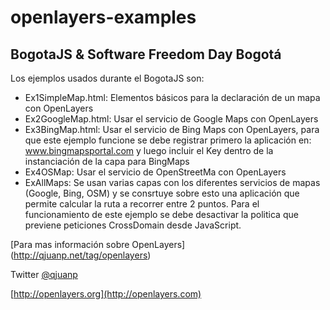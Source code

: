 openlayers-examples
===================

BogotaJS & Software Freedom Day Bogotá
--------------------------------------

Los ejemplos usados durante el BogotaJS son:

* Ex1SimpleMap.html: Elementos básicos para la declaración de un mapa con OpenLayers
* Ex2GoogleMap.html: Usar el servicio de Google Maps con OpenLayers
* Ex3BingMap.html: Usar el servicio de Bing Maps con OpenLayers, para que este ejemplo funcione se debe registrar primero la aplicación en: www.bingmapsportal.com y luego incluir el Key dentro de la instanciación de la capa para BingMaps
* Ex4OSMap: Usar el servicio de OpenStreetMa con OpenLayers
* ExAllMaps: Se usan varias capas con los diferentes servicios de mapas (Google, Bing, OSM) y se consrtuye sobre esto una aplicación que permite calcular la ruta a recorrer entre 2 puntos. Para el funcionamiento de este ejemplo se debe desactivar la politica que previene peticiones CrossDomain desde JavaScript.

[Para mas información sobre OpenLayers] (http://qjuanp.net/tag/openlayers)

Twitter [@qjuanp](http://twitter.com/qjuanp)

[http://openlayers.org](http://openlayers.com)
